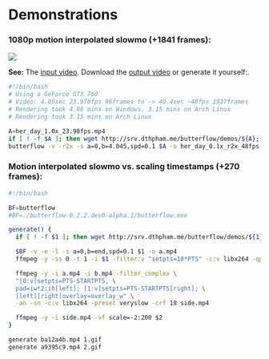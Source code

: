# Demonstrations

### 1080p motion interpolated slowmo (+1841 frames):

![](http://srv.dthpham.me/butterflow/demos/her_day_sm.jpg)

**See:** The [input video](http://srv.dthpham.me/butterflow/demos/her_day_1.0x_23.98fps.mp4). Download the [output video](http://srv.dthpham.me/butterflow/demos/her_day_0.1x_r2x_48fps.mp4) or generate it yourself:.

```bash
#!/bin/bash
# Using a GeForce GTX 760
# Video: 4.05sec 23.976fps 96frames to -> 40.4sec ~48fps 1937frames
# Rendering took 4.86 mins on Windows, 3.15 mins on Arch Linux
# Rendering took 3.15 mins on Arch Linux

A=her_day_1.0x_23.98fps.mp4
if [ ! -f $A ]; then wget http://srv.dthpham.me/butterflow/demos/${A}; fi
butterflow -v -r2x -s a=0,b=4.045,spd=0.1 $A -o her_day_0.1x_r2x_48fps.mp4
```

### Motion interpolated slowmo vs. scaling timestamps (+270 frames):

```bash
#!/bin/bash

BF=butterflow
#BF=./butterflow-0.2.2.dev0-alpha.1/butterflow.exe

generate() {
  if [ ! -f $1 ]; then wget http://srv.dthpham.me/butterflow/demos/${1}; fi

  $BF -v -e -l -s a=0,b=end,spd=0.1 $1 -o a.mp4
  ffmpeg -y -ss 0 -t 1 -i $1 -filter:v "setpts=10*PTS" -c:v libx264 -qp 0 b.mp4

  ffmpeg -y -i a.mp4 -i b.mp4 -filter_complex \
  "[0:v]setpts=PTS-STARTPTS, \
  pad=iw*2:ih[left]; [1:v]setpts=PTS-STARTPTS[right]; \
  [left][right]overlay=overlay_w" \
  -an -sn -c:v libx264 -preset veryslow -crf 18 side.mp4

  ffmpeg -y -i side.mp4 -vf scale=-2:200 $2
}

generate ba12a4b.mp4 1.gif
generate a9395c9.mp4 2.gif
```
